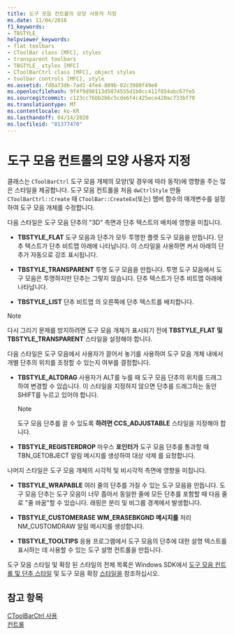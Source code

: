 ```yaml
---
title: 도구 모음 컨트롤의 모양 사용자 지정
ms.date: 11/04/2016
f1_keywords:
- TBSTYLE_
helpviewer_keywords:
- flat toolbars
- CToolBar class [MFC], styles
- transparent toolbars
- TBSTYLE_ styles [MFC]
- CToolBarCtrl class [MFC], object styles
- toolbar controls [MFC], style
ms.assetid: fd0a73db-7ad1-4fe4-889b-02c3980f49e8
ms.openlocfilehash: 9f4f9d90113d5074555d1b0cc411f854abc67fe5
ms.sourcegitcommit: c123cc76bb2b6c5cde6f4c425ece420ac733bf70
ms.translationtype: MT
ms.contentlocale: ko-KR
ms.lasthandoff: 04/14/2020
ms.locfileid: "81377470"
---
```

# <a name="customizing-the-appearance-of-a-toolbar-control"></a>도구 모음 컨트롤의 모양 사용자 지정

클래스는 `CToolBarCtrl` 도구 모음 개체의 모양(및 경우에 따라 동작)에 영향을 주는 많은 스타일을 제공합니다. 도구 모음 컨트롤을 처음 `dwCtrlStyle` 만들 `CToolBarCtrl::Create` 때 `CToolBar::CreateEx`(또는) 멤버 함수의 매개변수를 설정하여 도구 모음 개체를 수정합니다.

다음 스타일은 도구 모음 단추의 "3D" 측면과 단추 텍스트의 배치에 영향을 미칩니다.

- **TBSTYLE_FLAT** 도구 모음과 단추가 모두 투명한 플랫 도구 모음을 만듭니다. 단추 텍스트가 단추 비트맵 아래에 나타납니다. 이 스타일을 사용하면 커서 아래의 단추가 자동으로 강조 표시됩니다.

- **TBSTYLE_TRANSPARENT** 투명 도구 모음을 만듭니다. 투명 도구 모음에서 도구 모음은 투명하지만 단추는 그렇지 않습니다. 단추 텍스트가 단추 비트맵 아래에 나타납니다.

- **TBSTYLE_LIST** 단추 비트맵 의 오른쪽에 단추 텍스트를 배치합니다.

> [!NOTE]
> 다시 그리기 문제를 방지하려면 도구 모음 개체가 표시되기 전에 **TBSTYLE_FLAT** **및 TBSTYLE_TRANSPARENT** 스타일을 설정해야 합니다.

다음 스타일은 도구 모음에서 사용자가 끌어서 놓기를 사용하여 도구 모음 개체 내에서 개별 단추의 위치를 조정할 수 있는지 여부를 결정합니다.

- **TBSTYLE_ALTDRAG** 사용자가 ALT를 누를 때 도구 모음 단추의 위치를 드래그하여 변경할 수 있습니다. 이 스타일을 지정하지 않으면 단추를 드래그하는 동안 SHIFT를 누르고 있어야 합니다.

    > [!NOTE]
    >  도구 모음 단추를 끌 수 있도록 **하려면 CCS_ADJUSTABLE** 스타일을 지정해야 합니다.

- **TBSTYLE_REGISTERDROP** 마우스 **포인터가** 도구 모음 단추를 통과할 때 TBN_GETOBJECT 알림 메시지를 생성하여 대상 삭제 를 요청합니다.

나머지 스타일은 도구 모음 개체의 시각적 및 비시각적 측면에 영향을 미칩니다.

- **TBSTYLE_WRAPABLE** 여러 줄의 단추를 가질 수 있는 도구 모음을 만듭니다. 도구 모음 단추는 도구 모음이 너무 좁아서 동일한 줄에 모든 단추를 포함할 때 다음 줄로 "줄 바꿈"할 수 있습니다. 래핑은 분리 및 비그룹 경계에서 발생합니다.

- **TBSTYLE_CUSTOMERASE** **WM_ERASEBKGND** **메시지를** 처리 NM_CUSTOMDRAW 알림 메시지를 생성합니다.

- **TBSTYLE_TOOLTIPS** 응용 프로그램에서 도구 모음의 단추에 대한 설명 텍스트를 표시하는 데 사용할 수 있는 도구 설명 컨트롤을 만듭니다.

도구 모음 스타일 및 확장 된 스타일의 전체 목록은 Windows SDK에서 [도구 모음 컨트롤 및 단추 스타일](/windows/win32/Controls/toolbar-control-and-button-styles) 및 도구 모음 확장 [스타일을](/windows/win32/Controls/toolbar-extended-styles) 참조하십시오.

## <a name="see-also"></a>참고 항목

[CToolBarCtrl 사용](../mfc/using-ctoolbarctrl.md)<br/>
[컨트롤](../mfc/controls-mfc.md)
